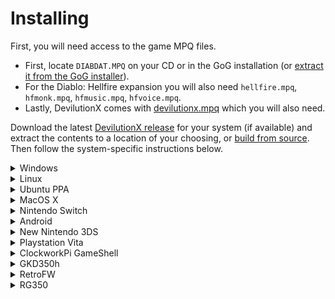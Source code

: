 # Installing

First, you will need access to the game MPQ files.
- First, locate `DIABDAT.MPQ` on your CD or in the GoG installation (or [extract it from the GoG installer](https://github.com/diasurgical/devilutionX/wiki/Extracting-the-.MPQs-from-the-GoG-installer)).
- For the Diablo: Hellfire expansion you will also need `hellfire.mpq`, `hfmonk.mpq`, `hfmusic.mpq`, `hfvoice.mpq`.
- Lastly, DevilutionX comes with [devilutionx.mpq](https://github.com/diasurgical/devilutionX/raw/master/Packaging/resources/devilutionx.mpq) which you will also need.

Download the latest [DevilutionX release](https://github.com/diasurgical/devilutionX/releases) for your system (if available) and extract the contents to a location of your choosing, or [build from source](building.md). Then follow the system-specific instructions below.

<details><summary>Windows</summary>

- Copy the MPQ files to the folder containing the DevilutionX exe, or to the data folder. The data folder path may differ, but will normally be `%AppData%\diasurgical\devilution`
- Run `devilutionx.exe`

</details>

<details><summary>Linux</summary>

- Copy the MPQ files to the folder containing the DevilutionX executable, or to the data folder. The data folder path may differ depending on distro, version, and security settings, but will normally be `~/.local/share/diasurgical/devilution/`
- Install [SDL2](https://www.libsdl.org/download-2.0.php):
 - Ubuntu/Debian/Rasbian `sudo apt install libsdl2-2.0-0`
 - Fedora `sudo dnf install SDL2`
- Run `./devilutionx`

</details>

<details><summary>Ubuntu PPA</summary>

- Add [DevilutionX stable](https://launchpad.net/~devilutionx/+archive/ubuntu/stable)

```bash
sudo add-apt-repository ppa:devilutionx/stable
```

- Install DeviliutionX

```bash
sudo apt update
sudo apt install devilutionx
```

- Copy the MPQ files to `~/.local/share/diasurgical/devilution/`
- Run DevilutionX or DevilutionX Hellfire from the menu to start the game

</details>

<details><summary>MacOS X</summary>

- Copy the MPQ files to the folder containing the DevilutionX application, or to the data folder. The data folder path may differ, but will normally be `~/Library/Application Support/diasurgical/devilution`
- Double-click `devilutionx`

</details>

<details><summary>Nintendo Switch</summary>

- Copy `devilutionx.nro` and `CharisSILB.ttf` in into `/switch/devilutionx`
- Copy the MPQ files to `/switch/devilutionx`.
- Launch `devilutionx.nro` by holding R the installed game. Do not use the album to launch, if you use the album, the homebrew will only have a small amount of memory available, and the touch keyboard won't work. This is true for all homebrew, not just DevilutionX.

</details>

<details><summary>Android</summary>

- Copy the APK file to device and tap on it on device's file explorer or install via `adb install` (if USB debugging is enabled on device).
- Place the MPQ-files in `/sdcard/Android/data/org.diasurgical.devilutionx/files` folder

</details>

<details><summary>New Nintendo 3DS</summary>

### .3dsx installation

- Copy `devilutionx.3dsx` into `sd:/3ds/devilutionx/`.
- Copy the MPQ files into `sd:/3ds/devilutionx/`.
- Copy the `CharisSILB.ttf` font file into `sd:/3ds/devilutionx/`.
- Launch `devilutionx.3dsx` with the [Homebrew Launcher](https://github.com/fincs/new-hbmenu).
    - *Note:* When the Hellfire .mpqs are installed you can still launch regular Diablo by passing `--diablo` to `devilutionx.3dsx`.

### .cia installation

- Copy `devilutionx.cia` to your SD card.
- Copy the MPQ files to `sd:/3ds/devilutionx/`.
- Copy the `CharisSILB.ttf` font file into `sd:/3ds/devilutionx/`.
- Install `devilutionx.cia` with a title manager (e.g. [FBI](https://github.com/Steveice10/FBI)).
    - `devilutionx.cia` can be removed after being installed.
- Launch Diablo from your 3DS Homemenu.

</details>

<details><summary>Playstation Vita</summary>

 - Install devilutionx.vpk
 - Copy the MPQ files to `ux0:/data/diasurgical/devilution/`.

</details>

<details><summary>ClockworkPi GameShell</summary>

- Copy the `__init__.py` to a newly created folder under /home/cpi/apps/Menu and run it from the menu. The folder then symbolizes the devilutionX icon.
- From this menu, you can press 'X' to clone the git repository for devilutionX and compile the code. Dependencies are installed automatically (cmake and SDL development packages).
- Once installed, 'X' pulls the updated code and does the compiling. Note that any changes made locally to the source are reverted before pulling.
- When the compile is finished, Copy the MPQ files to `/home/cpi/.local/share/diasurgical/devilution/`
- You can now play the game from the same icon.

</details>

<details><summary>GKD350h</summary>

- Copy [devilutionx-gkd350h.opk](https://github.com/diasurgical/devilutionX/releases/latest/download/devilutionx-gkd350h.opk) to `/media/data/apps` or `/media/sdcard/apps/`.
- Copy the MPQ files to `/usr/local/home/.local/share/diasurgical/devilution/`

</details>

<details><summary>RetroFW</summary>

**Requires RetroFW 2.0+.**

- Copy [devilutionx-retrofw.opk](https://github.com/diasurgical/devilutionX/releases/latest/download/devilutionx-retrofw.opk) to the apps directory.
- Copy the MPQ files to `~/.local/share/diasurgical/devilution`

`~` is your home directory, `/home/retrofw` by default.

</details>

<details><summary>RG350</summary>

**Requires firmware v1.5+**

- Copy [devilutionx-rg350.opk](https://github.com/diasurgical/devilutionX/releases/latest/download/devilutionx-rg350.opk) to `/media/sdcard/APPS/`.
- Copy the MPQ files to `/media/home/.local/share/diasurgical/devilution/`
-
 **NOTE:** You can copy the MPQ files to sdcard instead and create a symlink at the expected location. To do this, SSH into your RG350 and run:

 ~~~bash
 ln -sf /media/sdcard/<path_to_MPQ> /media/home/.local/share/diasurgical/devilution/<MPQ>
 ~~~

</details>
